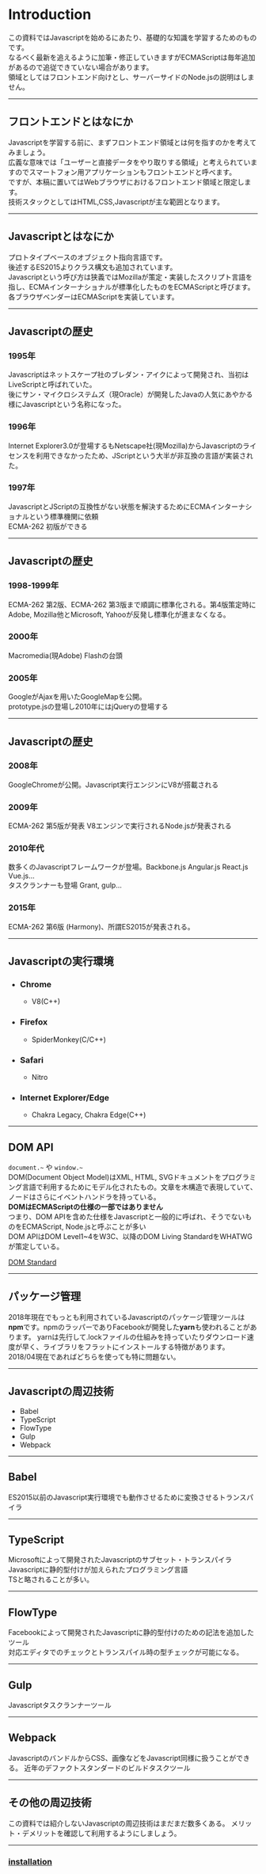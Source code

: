 # Introduction

この資料ではJavascriptを始めるにあたり、基礎的な知識を学習するためのものです。<br>
なるべく最新を追えるように加筆・修正していきますがECMAScriptは毎年追加があるので追従できていない場合があります。<br>
領域としてはフロントエンド向けとし、サーバーサイドのNode.jsの説明はしません。

---

## フロントエンドとはなにか

Javascriptを学習する前に、まずフロントエンド領域とは何を指すのかを考えてみましょう。<br>
広義な意味では「ユーザーと直接データをやり取りする領域」と考えられていますのでスマートフォン用アプリケーションもフロントエンドと呼べます。<br>
ですが、本稿に置いてはWebブラウザにおけるフロントエンド領域と限定します。<br>
技術スタックとしてはHTML,CSS,Javascriptが主な範囲となります。

---

## Javascriptとはなにか
プロトタイプベースのオブジェクト指向言語です。<br>
後述するES2015よりクラス構文も追加されています。<br>
Javascriptという呼び方は狭義ではMozillaが策定・実装したスクリプト言語を指し、ECMAインターナショナルが標準化したものをECMAScriptと呼びます。<br>
各ブラウザベンダーはECMAScriptを実装しています。

---

## Javascriptの歴史

### 1995年
Javascriptはネットスケープ社のブレダン・アイクによって開発され、当初はLiveScriptと呼ばれていた。<br>
後にサン・マイクロシステムズ（現Oracle）が開発したJavaの人気にあやかる様にJavascriptという名称になった。

### 1996年
Internet Explorer3.0が登場するもNetscape社(現Mozilla)からJavascriptのライセンスを利用できなかったため、JScriptという大半が非互換の言語が実装された。

### 1997年
JavascriptとJScriptの互換性がない状態を解決するためにECMAインターナショナルという標準機関に依頼<br>
ECMA-262 初版ができる

---

## Javascriptの歴史

### 1998-1999年
ECMA-262 第2版、ECMA-262 第3版まで順調に標準化される。第4版策定時にAdobe, Mozilla他とMicrosoft, Yahooが反発し標準化が進まなくなる。

### 2000年
Macromedia(現Adobe) Flashの台頭

### 2005年
GoogleがAjaxを用いたGoogleMapを公開。<br>
prototype.jsの登場し2010年にはjQueryの登場する

---

## Javascriptの歴史

### 2008年
GoogleChromeが公開。Javascript実行エンジンにV8が搭載される

### 2009年
ECMA-262 第5版が発表
V8エンジンで実行されるNode.jsが発表される

### 2010年代
数多くのJavascriptフレームワークが登場。Backbone.js Angular.js React.js Vue.js...<br>
タスクランナーも登場 Grant, gulp...

### 2015年
ECMA-262 第6版 (Harmony)、所謂ES2015が発表される。

---

## Javascriptの実行環境

- ### Chrome
   - V8(C++)
- ### Firefox
   - SpiderMonkey(C/C++)
- ### Safari
   - Nitro
- ### Internet Explorer/Edge
   - Chakra Legacy, Chakra Edge(C++)

---

## DOM API

`document.~` や `window.~` <br>
DOM(Document Object Model)はXML, HTML, SVGドキュメントをプログラミング言語で利用するためにモデル化されたもの。文章を木構造で表現していて、ノードはさらにイベントハンドラを持っている。<br>
**DOMはECMAScriptの仕様の一部ではありません**<br>
つまり、DOM APIを含めた仕様をJavascriptと一般的に呼ばれ、そうでないものをECMAScript, Node.jsと呼ぶことが多い<br>
DOM APIはDOM Level1~4をW3C、以降のDOM Living StandardをWHATWGが策定している。

[DOM Standard](https://dom.spec.whatwg.org)

---

## パッケージ管理

2018年現在でもっとも利用されているJavascriptのパッケージ管理ツールは**npm**です。npmのラッパーでありFacebookが開発した**yarn**も使われることがあります。
yarnは先行して.lockファイルの仕組みを持っていたりダウンロード速度が早く、ライブラリをフラットにインストールする特徴があります。
2018/04現在であればどちらを使っても特に問題ない。

---

## Javascriptの周辺技術

- Babel
- TypeScript
- FlowType
- Gulp
- Webpack

---

## Babel

ES2015以前のJavascript実行環境でも動作させるために変換させるトランスパイラ

---

## TypeScript
Microsoftによって開発されたJavascriptのサブセット・トランスパイラ<br>
Javascriptに静的型付けが加えられたプログラミング言語<br>
TSと略されることが多い。

---

## FlowType
Facebookによって開発されたJavascriptに静的型付けのための記法を追加したツール<br>
対応エディタでのチェックとトランスパイル時の型チェックが可能になる。

---

## Gulp
Javascriptタスクランナーツール<br>

---

## Webpack

JavascriptのバンドルからCSS、画像などをJavascript同様に扱うことができる。
近年のデファクトスタンダードのビルドタスクツール

---

## その他の周辺技術
この資料では紹介しないJavascriptの周辺技術はまだまだ数多くある。
メリット・デメリットを確認して利用するようにしましょう。

---

### [installation](?md=/docs/02-INSTALLATION)